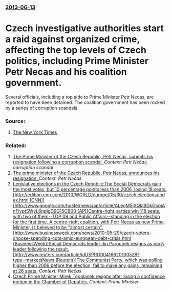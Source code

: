 ### [2013-06-13](/news/2013/06/13/index.md)

# Czech investigative authorities start a raid against organized crime, affecting  the top levels of Czech politics, including Prime Minister Petr Necas and his coalition government.

Several officials, including a top aide to Prime Minister Petr Necas, are reported to have been detained. The coalition government has been rocked by a series of corruption scandals.


### Source:

1. [The New York Times](http://www.nytimes.com/2013/06/14/world/europe/czech-police-raid-government.html?_r=1&)

### Related:

1. [The Prime Minister of the Czech Republic, Petr Necas, submits his resignation following a corruption scandal. ](/news/2013/06/17/the-prime-minister-of-the-czech-republic-petr-neaas-submits-his-resignation-following-a-corruption-scandal.md) _Context: Petr Nečas, corruption scandal_
2. [The prime minister of the Czech Republic, Petr Necas, announces his resignation. ](/news/2013/06/16/the-prime-minister-of-the-czech-republic-petr-neaas-announces-his-resignation.md) _Context: Petr Nečas_
3. [Legislative elections in the Czech Republic:The Social Democrats gain the most votes, but 10 percentage points less than 2006, losing 18 seats. [http://edition.cnn.com/2010/WORLD/europe/05/30/czech.elections/index.html (CNN)] [http://www.google.com/hostednews/ap/article/ALeqM5jXQklBDkGopiAnFivptSWyL6nplgD9G15CB00 (AP)]Centre-right parties win 118 seats, with two of them--TOP 09 and Public Affairs--standing in the election for the first time. A centre-right coalition, with Petr Necas as new Prime Minister, is believed to be "almost certain". [http://www.businessweek.com/news/2010-05-29/czech-voters-choose-spending-cuts-amid-european-debt-crisis.html (BusinessWeek)]Social Democrats leader Jiri Paroubek resigns as party leader following the result. [http://www.reuters.com/article/idUSPRG00416620100529?type=marketsNews (Reuters)]The Communist Party, which was polling higher than 2006 before the election, fail to make any gains, remaining at 26 seats.](/news/2010/05/30/legislative-elections-in-the-czech-republic-pthe-social-democrats-gain-the-most-votes-but-10-percentage-points-less-than-2006-losing-18-se.md) _Context: Petr Nečas_
4. [ Czech Prime Minister Mirek Topolanek resigns after losing a confidence motion in the Chamber of Deputies. ](/news/2009/03/24/czech-prime-minister-mirek-topola-nek-resigns-after-losing-a-confidence-motion-in-the-chamber-of-deputies.md) _Context: Prime Minister_
